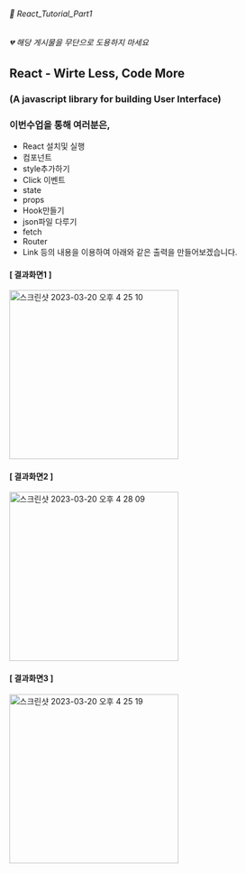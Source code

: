 ###### 🌵 React_Tutorial_Part1

###### 💔 해당 게시물을 무단으로 도용하지 마세요    


## React - Wirte Less, Code More
### (A javascript library for building User Interface) 


### 이번수업을 통해 여러분은,
 - React 설치및 실행
 - 컴포넌트
 - style추가하기
 - Click 이벤트 
 - state
 - props
 - Hook만들기
 - json파일 다루기
 - fetch
 - Router
 - Link
 등의 내용을 이용하여 아래와 같은 출력을 만들어보겠습니다.   
 
 
 
 
 #### [ 결과화면1 ]    
 <img width="300" alt="스크린샷 2023-03-20 오후 4 25 10" src="https://user-images.githubusercontent.com/48478079/226273293-928f5d7e-be76-4571-a5d1-acb7968e7dba.png">
 
#### [ 결과화면2 ]
<img width="300" alt="스크린샷 2023-03-20 오후 4 28 09" src="https://user-images.githubusercontent.com/48478079/226273705-08cf250d-7e7f-4656-8ea6-19d30f84e7aa.png">



#### [ 결과화면3 ]    
<img width="300" alt="스크린샷 2023-03-20 오후 4 25 19" src="https://user-images.githubusercontent.com/48478079/226273315-87070d4c-1cc8-4924-80e7-0938b0414a8d.png">
